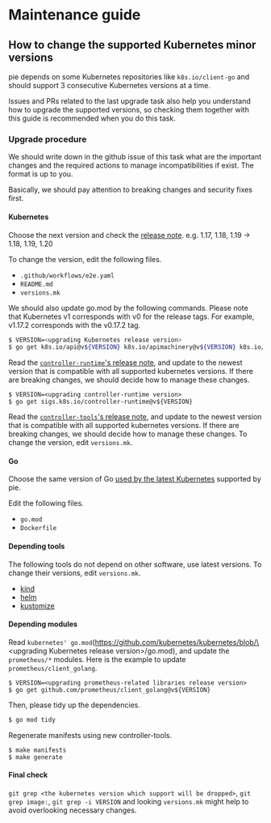 Maintenance guide
=================

How to change the supported Kubernetes minor versions
-------------------------------------------

pie depends on some Kubernetes repositories like `k8s.io/client-go` and should support 3 consecutive Kubernetes versions at a time.

Issues and PRs related to the last upgrade task also help you understand how to upgrade the supported versions,
so checking them together with this guide is recommended when you do this task.

### Upgrade procedure

We should write down in the github issue of this task what are the important changes and the required actions to manage incompatibilities if exist.
The format is up to you.

Basically, we should pay attention to breaking changes and security fixes first.

#### Kubernetes

Choose the next version and check the [release note](https://kubernetes.io/docs/setup/release/notes/). e.g. 1.17, 1.18, 1.19 -> 1.18, 1.19, 1.20

To change the version, edit the following files.

- `.github/workflows/e2e.yaml`
- `README.md`
- `versions.mk`

We should also update go.mod by the following commands. Please note that Kubernetes v1 corresponds with v0 for the release tags. For example, v1.17.2 corresponds with the v0.17.2 tag.

```bash
$ VERSION=<upgrading Kubernetes release version>
$ go get k8s.io/api@v${VERSION} k8s.io/apimachinery@v${VERSION} k8s.io/client-go@v${VERSION}
```

Read the [`controller-runtime`'s release note](https://github.com/kubernetes-sigs/controller-runtime/releases), and update to the newest version that is compatible with all supported kubernetes versions. If there are breaking changes, we should decide how to manage these changes.

```
$ VERSION=<upgrading controller-runtime version>
$ go get sigs.k8s.io/controller-runtime@v${VERSION}
```

Read the [`controller-tools`'s release note](https://github.com/kubernetes-sigs/controller-tools/releases), and update to the newest version that is compatible with all supported kubernetes versions. If there are breaking changes, we should decide how to manage these changes.
To change the version, edit `versions.mk`.

#### Go

Choose the same version of Go [used by the latest Kubernetes](https://github.com/kubernetes/kubernetes/blob/master/go.mod) supported by pie.

Edit the following files.

- `go.mod`
- `Dockerfile`

#### Depending tools

The following tools do not depend on other software, use latest versions.
To change their versions, edit `versions.mk`.
- [kind](https://github.com/kubernetes-sigs/kind/releases)
- [helm](https://github.com/helm/helm/releases)
- [kustomize](https://github.com/kubernetes-sigs/kustomize/releases)

#### Depending modules

Read `kubernetes' go.mod`(https://github.com/kubernetes/kubernetes/blob/\<upgrading Kubernetes release version\>/go.mod), and update the `prometheus/*` modules. Here is the example to update `prometheus/client_golang`.

```
$ VERSION=<upgrading prometheus-related libraries release version>
$ go get github.com/prometheus/client_golang@v${VERSION}
```

Then, please tidy up the dependencies.

```bash
$ go mod tidy
```

Regenerate manifests using new controller-tools.

```console
$ make manifests
$ make generate
```

#### Final check

`git grep <the kubernetes version which support will be dropped>`, `git grep image:`, `git grep -i VERSION` and looking `versions.mk` might help to avoid overlooking necessary changes.
